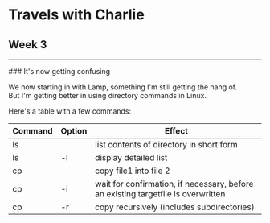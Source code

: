 # Travels with Charlie
## Week 3
<hr />
### It's now getting confusing

We now starting in with Lamp, something I'm still getting the hang of.
<br /> 
But I'm getting better in using directory commands in Linux.

Here's a table with a few commands:

| Command       | Option           | Effect  |
| ------------- |-------------| -----|
| ls     | | list contents of directory in short form |
| ls     | -l  | display detailed list |
|cp |  |  copy file1 into file 2 |
|cp| -i  |  wait for confirmation, if necessary, before an existing targetfile is overwritten |
|cp| -r     |  copy recursively (includes subdirectories) |
